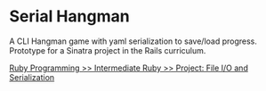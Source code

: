 # Serial Hangman

A CLI Hangman game with yaml serialization to save/load progress. Prototype for a Sinatra project in the Rails curriculum.

[Ruby Programming >> Intermediate Ruby >> Project: File I/O and Serialization](http://www.theodinproject.com/ruby-programming/file-i-o-and-serialization)
